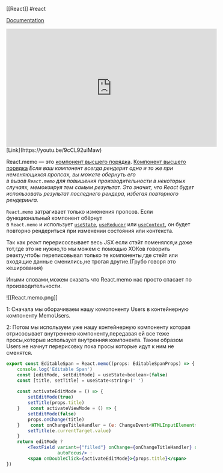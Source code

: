 [[React]] #react 

[Documentation](https://ru.reactjs.org/docs/react-api.html#reactmemo)

<iframe width="560" height="315" src="https://www.youtube.com/embed/9cCL92uiMaw" title="YouTube video player" frameborder="0" allow="accelerometer; autoplay; clipboard-write; encrypted-media; gyroscope; picture-in-picture" allowfullscreen></iframe>
[Link](https://youtu.be/9cCL92uiMaw)

React.memo — это [компонент высшего порядка](https://ru.reactjs.org/docs/higher-order-components.html).
[Компонент высшего порядка](https://ru.reactjs.org/docs/higher-order-components.html) _Если ваш компонент всегда рендерит одно и то же при неменяющихся пропсах, вы можете обернуть его в вызов `React.memo` для повышения производительности в некоторых случаях, мемоизируя тем самым результат. Это значит, что React будет использовать результат последнего рендера, избегая повторного рендеринга._

`React.memo` затрагивает только изменения пропсов. Если функциональный компонент обёрнут в `React.memo` и использует [`useState`](https://ru.reactjs.org/docs/hooks-state.html), [`useReducer`](https://ru.reactjs.org/docs/hooks-reference.html#usereducer) или [`useContext`](https://ru.reactjs.org/docs/hooks-reference.html#usecontext), он будет повторно рендериться при изменении состояния или контекста.

Так как реакт перерисосвывает весь JSX если стэйт поменялся,и даже тот,где это не нужно,то мы можем с помощью ХОКов говорить реакту,чтобы переписовывал только те компоненты,где стейт или входящие данные сменились,не трогая другие.(Грубо говоря это кеширования)

Иными словами,можем сказать что React.memo нас просто спасает по производительности. 


![[React.memo.png]]

1: Сначала мы оборачиваем нашу комопоненту Users в контейнерную компоненту MemoUsers. 

2: Потом мы используем уже нашу контейнерную компоненту которая отрисосывает внутреннею компоненту,передавая ей все теже просы,которые использует внутренняя компонента.  Таким образом Users не начнут перерисовку пока просы которые идут к ним не сменятся. 

```jsx
export const EditableSpan = React.memo((props: EditableSpanProps) => {  
    console.log('Editable Span')  
    const [editMode, setEditMode] = useState<boolean>(false)  
    const [title, setTitle] = useState<string>(' ')  
  
    const activateEditMode = () => {  
        setEditMode(true)  
        setTitle(props.title)  
    }    const activateViewMode = () => {  
        setEditMode(false)  
        props.onChange(title)  
    }    const onChangeTitleHandler = (e: ChangeEvent<HTMLInputElement>) => {  
        setTitle(e.currentTarget.value)  
    }  
    return editMode ?  
        <TextField variant={"filled"} onChange={onChangeTitleHandler} onBlur={activateViewMode} value={title}  
                   autoFocus/> :  
        <span onDoubleClick={activateEditMode}>{props.title}</span>  
})
```